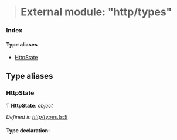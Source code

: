 > # External module: "http/types"

### Index

#### Type aliases

* [HttpState](_http_types_.md#httpstate)

## Type aliases

###  HttpState

Ƭ **HttpState**: *object*

*Defined in [http/types.ts:9](https://github.com/polkadot-js/api/blob/2cacae1/packages/rpc-provider/src/http/types.ts#L9)*

#### Type declaration: